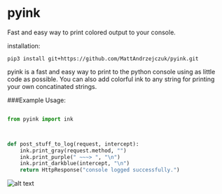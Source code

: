 # pyink
Fast and easy way to print colored output to your console.


installation:

`pip3 install git+https://github.com/MattAndrzejczuk/pyink.git`


pyink is a fast and easy way to print to the python console using as little code as possible. You can also add colorful ink to any string for printing your own concatinated strings.


###Example Usage:
```python

from pyink import ink



def post_stuff_to_log(request, intercept):
    ink.print_gray(request.method, "")
    ink.print_purple(" ~~~> ", "\n")
    ink.print_darkblue(intercept, "\n")
    return HttpResponse("console logged successfully.")

```


![alt text](https://imgur.com/0Z8RwAk "pyink example console output")
